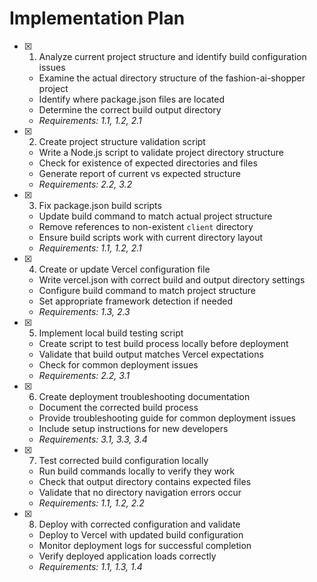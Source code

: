 # Implementation Plan

- [x] 1. Analyze current project structure and identify build configuration issues

  - Examine the actual directory structure of the fashion-ai-shopper project
  - Identify where package.json files are located
  - Determine the correct build output directory
  - _Requirements: 1.1, 1.2, 2.1_

- [x] 2. Create project structure validation script

  - Write a Node.js script to validate project directory structure
  - Check for existence of expected directories and files
  - Generate report of current vs expected structure
  - _Requirements: 2.2, 3.2_

- [x] 3. Fix package.json build scripts

  - Update build command to match actual project structure
  - Remove references to non-existent `client` directory
  - Ensure build scripts work with current directory layout
  - _Requirements: 1.1, 1.2, 2.1_

- [x] 4. Create or update Vercel configuration file

  - Write vercel.json with correct build and output directory settings
  - Configure build command to match project structure
  - Set appropriate framework detection if needed
  - _Requirements: 1.3, 2.3_

- [x] 5. Implement local build testing script

  - Create script to test build process locally before deployment
  - Validate that build output matches Vercel expectations
  - Check for common deployment issues
  - _Requirements: 2.2, 3.1_

- [x] 6. Create deployment troubleshooting documentation

  - Document the corrected build process
  - Provide troubleshooting guide for common deployment issues
  - Include setup instructions for new developers
  - _Requirements: 3.1, 3.3, 3.4_

- [x] 7. Test corrected build configuration locally

  - Run build commands locally to verify they work
  - Check that output directory contains expected files
  - Validate that no directory navigation errors occur
  - _Requirements: 1.1, 1.2, 2.2_

- [x] 8. Deploy with corrected configuration and validate
  - Deploy to Vercel with updated build configuration
  - Monitor deployment logs for successful completion
  - Verify deployed application loads correctly
  - _Requirements: 1.1, 1.3, 1.4_
